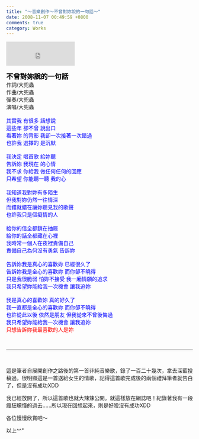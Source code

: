 ```yaml
---
title: "～音樂創作～不曾對妳說的一句話～"
date: 2008-11-07 00:49:59 +0800
comments: true
category: Works
---
```

<p><iframe marginwidth="0" marginheight="0" src="http://vlog.xuite.net/vlog/guest/external.php?media_id=QWkzT2lsLTg2MzE3MC5mbHY=&amp;pt=2&amp;ar=0&amp;as=0" scrolling="no" width="185" frameborder="0" height="65"></iframe></p><p><span style="font-size: 14pt;"><b><span style="color: black;">不曾對妳說的一句話</span></b></span><br />作詞/大兜蟲<br />作曲/大兜蟲<br />彈奏/大兜蟲<br />演唱/大兜蟲<br /><br /> <span style="color: blue;"><span style="font-family: 新細明體;">其實我</span>    <span style="font-family: 新細明體;">有很多</span>    <span style="font-family: 新細明體;">話想說</span></span><br />  <span style="color: blue;"><span style="font-family: 新細明體;">這些年</span>    <span style="font-family: 新細明體;">卻不曾</span>    <span style="font-family: 新細明體;">說出口</span></span><br />  <span style="color: blue;"><span style="font-family: 新細明體;">看著妳</span>    <span style="font-family: 新細明體;">的背影</span>    <span style="font-family: 新細明體;">我卻一次接著一次錯過</span></span><br />  <span style="color: blue;"><span style="font-family: 新細明體;">也許我</span>    <span style="font-family: 新細明體;">選擇的</span>    <span style="font-family: 新細明體;">是沉默</span></span><br />  <br />  <span style="color: blue;"><span style="font-family: 新細明體;">我決定</span>    <span style="font-family: 新細明體;">唱首歌</span>    <span style="font-family: 新細明體;">給妳聽</span></span><br />  <span style="color: blue;"><span style="font-family: 新細明體;">告訴妳</span>    <span style="font-family: 新細明體;">我現在</span>    <span style="font-family: 新細明體;">的心情</span></span><br />  <span style="color: blue;"><span style="font-family: 新細明體;">我不求</span>    <span style="font-family: 新細明體;">你給我</span>    <span style="font-family: 新細明體;">做任何任何的回應</span></span><br />  <span style="color: blue;"><span style="font-family: 新細明體;">只希望</span>    <span style="font-family: 新細明體;">你能聽一聽</span>    <span style="font-family: 新細明體;">我的心</span></span><br />  <br />  <span style="color: blue;"><span style="font-family: 新細明體;">我知道我對妳有多陌生</span></span><br />  <span style="color: blue;"><span style="font-family: 新細明體;">但我對妳仍然一往情深</span></span><br />  <span style="color: blue;"><span style="font-family: 新細明體;">而錯就錯在讓妳聽見我的歌聲</span></span><br />  <span style="color: blue;"><span style="font-family: 新細明體;">也許我只是個癡情的人</span></span><br />  <br />  <span style="color: blue;"><span style="font-family: 新細明體;">給你的信全都鎖在抽屜</span></span><br />  <span style="color: blue;"><span style="font-family: 新細明體;">給你的話全都藏在心裡</span></span><br />  <span style="color: blue;"><span style="font-family: 新細明體;">我時常一個人在夜裡責備自己</span></span><br />  <span style="color: blue;"><span style="font-family: 新細明體;">責備自己為何沒有勇氣</span>        <span style="font-family: 新細明體;">告訴妳</span></span><br />  <br />  <span style="color: blue;"><span style="font-family: 新細明體;">告訴妳我是真心的喜歡妳</span>    <span style="font-family: 新細明體;">已經很久了</span></span><br />  <span style="color: blue;"><span style="font-family: 新細明體;">告訴妳我是全心的喜歡妳</span>    <span style="font-family: 新細明體;">而你卻不曉得</span></span><br />  <span style="color: blue;"><span style="font-family: 新細明體;">只是我很脆弱</span>        <span style="font-family: 新細明體;">怕妳不接受</span>    <span style="font-family: 新細明體;">我一廂情願的追求</span></span><br />  <span style="color: blue;"><span style="font-family: 新細明體;">我只希望妳能給我一次機會</span>        <span style="font-family: 新細明體;">讓我追妳</span></span><br />  <br />  <span style="color: blue;"><span style="font-family: 新細明體;">我是真心的喜歡妳</span>        <span style="font-family: 新細明體;">真的好久了</span></span><br />  <span style="color: blue;"><span style="font-family: 新細明體;">我一直都是全心的喜歡妳</span>        <span style="font-family: 新細明體;">而你卻不曉得</span></span><br />  <span style="color: blue;"><span style="font-family: 新細明體;">也許從此以後</span>        <span style="font-family: 新細明體;">依然是朋友</span>    <span style="font-family: 新細明體;">但我從來不曾後悔過</span></span><br />  <span style="color: blue;"><span style="font-family: 新細明體;">我只希望妳能給我一次機會</span>        <span style="font-family: 新細明體;">讓我追妳</span></span><br />  <span style="color: red;"><span style="font-family: 新細明體;">只想告訴妳我最喜歡的人</span><span style="font-family: 新細明體;">是妳</span></span></p><p>&nbsp;</p><hr /><p>&nbsp;</p><p>這是筆者自展開創作之路後的第一首非純音樂歌，錄了一百二十幾次，拿去深藍投稿過，很明顯這是一首送給女生的情歌，記得這首歌完成後的兩個禮拜筆者就告白了，但是沒有成功XDD</p><p>我已經放開了，所以這首歌也就大辣辣公開。就這樣放在網誌吧！紀錄著我有一段瘋狂矇懂的過去......所以現在回想起來，則是好險沒有成功XDD</p><p>各位慢慢欣賞吧～</p><p>以上^^"</p>
